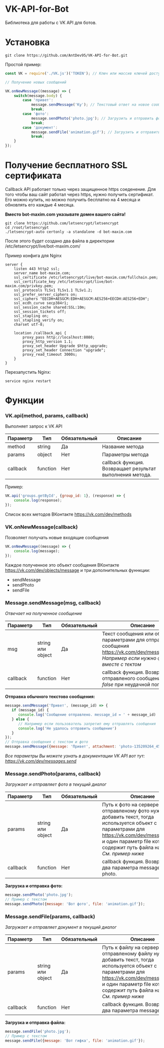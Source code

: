 # VK-API-for-Bot
Библиотека для работы с VK API для ботов.

# Установка
```
git clone https://github.com/AntDev95/VK-API-for-Bot.git
```
Простой пример: 
```javascript
const VK = require('./VK.js')('TOKEN'); // Ключ или массив ключей доступа для сообщества

// Получение новых сообщений

VK.onNewMessage((message) => {
    switch(message.body) {
        case 'привет':
            message.sendMessage('Ку'); // Текстовый ответ на новое сообщение
            break;
        case 'фото':
            message.sendPhoto('photo.jpg'); // Загрузить и отправить фотографию в ответ
            break;
        case 'документ':
            message.sendFile('animation.gif'); // Загрузить и отправить документ в ответ
            break;
    }
});
```

# Получение бесплатного SSL сертификата
Callback API работает только через защищенное https соеденение.
Для того чтобы ваш сайт работал через https, нужно получить сертификат. Его можно купить, но можно получить бесплатно на 4 месяца и обновлять его каждые 4 месяца.

**Вместо bot-maxim.com указывате домен вашего сайта!**
```
git clone https://github.com/letsencrypt/letsencrypt
cd /root/letsencrypt
./letsencrypt-auto certonly -a standalone -d bot-maxim.com
```

После этого будет создано два файла в директории /etc/letsencrypt/live/bot-maxim.com/

Пример конфига для Nginx 
```
server {
    listen 443 http2 ssl;
    server_name bot-maxim.com;
    ssl_certificate /etc/letsencrypt/live/bot-maxim.com/fullchain.pem;
    ssl_certificate_key /etc/letsencrypt/live/bot-maxim.com/privkey.pem;
    ssl_protocols TLSv1 TLSv1.1 TLSv1.2;
    ssl_prefer_server_ciphers on;
    ssl_ciphers "EECDH+AESGCM:EDH+AESGCM:AES256+EECDH:AES256+EDH";
    ssl_ecdh_curve secp384r1;
    ssl_session_cache shared:SSL:10m;
    ssl_session_tickets off;
    ssl_stapling on;
    ssl_stapling_verify on;
    charset utf-8;
    
    location /callback_api {
        proxy_pass http://localhost:8080;
        proxy_http_version 1.1;
        proxy_set_header Upgrade $http_upgrade;
        proxy_set_header Connection "upgrade";
        proxy_read_timeout 3000s;
    }
}
```
Перезапустить Nginx:
```
service nginx restart
```

# Функции

### VK.api(method, params, callback) 
Выполняет запрос к VK API 

| Параметр  | Тип | Обязательный | Описание |
| ------------- | ------------- | ------------- | ------------- |
| method | string | Да | Название метода  |
| params | object | Нет | Параметры метода  |
| callback | function | Нет | callback функция. Возвращает результат выполнения метода. |

Пример:
```javascript
VK.api('groups.getById', {group_id: 1}, (response) => {
    console.log(response);
});
```
Список всех методов ВКонтакте https://vk.com/dev/methods 

### VK.onNewMessage(callback)
Позволяет получать новые входящие сообщения
```javascript
VK.onNewMessage((message) => {
    console.log(message);
});
```

Каждое полученное это объект сообщения ВКонтакте https://vk.com/dev/objects/message и три дополнительных фуннкции:
- sendMessage
- sendPhoto
- sendFile

### Message.sendMessage(msg, callback) 
*Отвечает на полученное сообщение*

| Параметр  | Тип | Обязательный | Описание |
| ------------- | ------------- | ------------- | ------------- |
| msg | string или object | Да | Текст сообщения или объект c параметрами для отправки сообщения https://vk.com/dev/messages.send *Например если нужно фото вместе с тектом* |
| callback | function | Нет | callback функция. Возвращает *id* отправленого сообщения или *false* при неудачной попытке  |

**Отправка обычного текстово сообщения:**

```javascript
message.sendMessage('Привет', (message_id) => {
   if (message_id) {
      console.log('Сообщение отправлено. message_id = ' + message_id)
   } else {
      // Например если пользователь запретил ему отправлять сообщения
      console.log('Не удалось отправить сообщение')
   }
});
// Отправка сообщения с текстом и фото
message.sendMessage({message: 'Привет', attachment: 'photo-135209264_456334675'});
```

*Все параметры Вы можете узнать в документации VK API вот тут: https://vk.com/dev/messages.send*


### Message.sendPhoto(params, callback)
*Загружает и отправляет фото в текущий диалог*

| Параметр  | Тип | Обязательный | Описание |
| ------------- | ------------- | ------------- | ------------- |
| params | string или object | Да | Путь к фото на сервере. Если к отправленому фото нужно добавить текст, тогда используется объект с параметрами для https://vk.com/dev/messages.send и один параметр file который содержит путь файла на сервере *См. пример ниже*  |
| callback | function | Нет | callback функция. Возвращает два параметра message_id и photo. |

**Загрузка и отправка фото:**

```javascript
message.sendPhoto('photo.jpg');
// Пример с текстом
message.sendPhoto({message: 'Вот фото', file: 'animation.gif'});
```

### Message.sendFile(params, callback)
*Загружает и отправляет документ в текущий диалог*

| Параметр  | Тип | Обязательный | Описание |
| ------------- | ------------- | ------------- | ------------- |
| params | string или object | Да | Путь к файлу на сервере. Если к отправленому файлу нужно добавить текст, тогда используется объект с параметрами для https://vk.com/dev/messages.send и один параметр file который содержит путь файла на сервере *См. пример ниже*  |
| callback | function | Нет | callback функция. Возвращает два параметра message_id и doc. |

**Загрузка и отправка файла:**

```javascript
message.sendFile('photo.jpg');
// Пример с текстом
message.sendFile({message: 'Вот гифка', file: 'animation.gif'});
```
